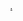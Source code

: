 <h1><span style="font-family:Arial,Helvetica,sans-serif"><span style="font-size:10px"><a href="https://www.icloud.com/shortcuts/55e9a62353ad4b3283d057d8a63511be" target="_blank">. </a></span></span></h1>
